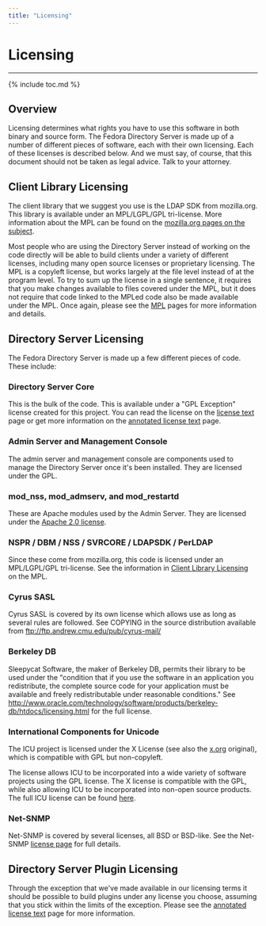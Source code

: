 ```yaml
---
title: "Licensing"
---
```


# Licensing
-----------

{% include toc.md %} 

Overview
--------

Licensing determines what rights you have to use this software in both binary and source form. The Fedora Directory Server is made up of a number of different pieces of software, each with their own licensing. Each of these licenses is described below. And we must say, of course, that this document should not be taken as legal advice. Talk to your attorney.

<a name="client"></a>

Client Library Licensing
------------------------

The client library that we suggest you use is the LDAP SDK from mozilla.org. This library is available under an MPL/LGPL/GPL tri-license. More information about the MPL can be found on the [mozilla.org pages on the subject](http://www.mozilla.org/MPL/).

Most people who are using the Directory Server instead of working on the code directly will be able to build clients under a variety of different licenses, including many open source licenses or proprietary licensing. The MPL is a copyleft license, but works largely at the file level instead of at the program level. To try to sum up the license in a single sentence, it requires that you make changes available to files covered under the MPL, but it does not require that code linked to the MPLed code also be made available under the MPL. Once again, please see the [MPL](http://www.mozilla.org/MPL/) pages for more information and details.

Directory Server Licensing
--------------------------

The Fedora Directory Server is made up a few different pieces of code. These include:

### Directory Server Core

This is the bulk of the code. This is available under a "GPL Exception" license created for this project. You can read the license on the [license text](../development/gpl-exception-license-text.html) page or get more information on the [annotated license text](annotated-gpl-exception-license.html) page.

### Admin Server and Management Console

The admin server and management console are components used to manage the Directory Server once it's been installed. They are licensed under the GPL.

### mod\_nss, mod\_admserv, and mod\_restartd

These are Apache modules used by the Admin Server. They are licensed under the [Apache 2.0 license](http://www.apache.org/licenses/).

### NSPR / DBM / NSS / SVRCORE / LDAPSDK / PerLDAP

Since these come from mozilla.org, this code is licensed under an MPL/LGPL/GPL tri-license. See the information in [Client Library Licensing](licensing.html#client) on the MPL.

### Cyrus SASL

Cyrus SASL is covered by its own license which allows use as long as several rules are followed. See COPYING in the source distribution available from [<ftp://ftp.andrew.cmu.edu/pub/cyrus-mail/>](ftp://ftp.andrew.cmu.edu/pub/cyrus-mail/)

### Berkeley DB

Sleepycat Software, the maker of Berkeley DB, permits their library to be used under the "condition that if you use the software in an application you redistribute, the complete source code for your application must be available and freely redistributable under reasonable conditions." See [<http://www.oracle.com/technology/software/products/berkeley-db/htdocs/licensing.html>](http://www.oracle.com/technology/software/products/berkeley-db/htdocs/licensing.html) for the full license.

### International Components for Unicode

The ICU project is licensed under the X License (see also the [x.org](http://www.x.org/Downloads_terms.html) original), which is compatible with GPL but non-copyleft.

The license allows ICU to be incorporated into a wide variety of software projects using the GPL license. The X license is compatible with the GPL, while also allowing ICU to be incorporated into non-open source products. The full ICU license can be found [here](http://source.icu-project.org/repos/icu/icu/trunk/license.html).

### Net-SNMP

Net-SNMP is covered by several licenses, all BSD or BSD-like. See the Net-SNMP [license page](http://net-snmp.sourceforge.net/about/license.html) for full details.

Directory Server Plugin Licensing
---------------------------------

Through the exception that we've made available in our licensing terms it should be possible to build plugins under any license you choose, assuming that you stick within the limits of the exception. Please see the [annotated license text](annotated-gpl-exception-license.html) page for more information.

